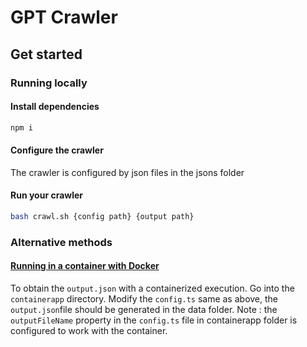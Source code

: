# GPT Crawler

## Get started

### Running locally

#### Install dependencies

```sh
npm i
```

#### Configure the crawler

The crawler is configured by json files in the jsons folder

#### Run your crawler

```sh
bash crawl.sh {config path} {output path}
```

### Alternative methods

#### [Running in a container with Docker](./containerapp/README.md)

To obtain the `output.json` with a containerized execution. Go into the `containerapp` directory. Modify the `config.ts` same as above, the `output.json`file should be generated in the data folder. Note : the `outputFileName` property in the `config.ts` file in containerapp folder is configured to work with the container.
